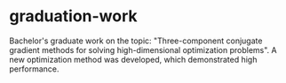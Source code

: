 # graduation-work
Bachelor's graduate work on the topic: "Three-component conjugate gradient methods for solving high-dimensional optimization problems". A new optimization method was developed, which demonstrated high performance.
